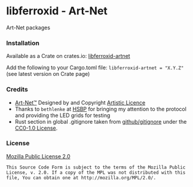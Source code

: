 libferroxid - Art-Net
=====================

Art-Net packages

### Installation

Available as a Crate on crates.io: [libferroxid-artnet](https://crates.io/crates/libferroxid-artnet)

Add the following to your Cargo.toml file:
`libferroxid-artnet = "X.Y.Z"`
(see latest version on Crate page)

### Credits

- [Art-Net™](https://artisticlicence.com/support-and-resources/art-net-4/)
  Designed by and Copyright [Artistic Licence](https://artisticlicence.com/)
- Thanks to `bethlenke` at [HSBP](https://hsbp.org) for bringing my
  attention to the protocol and providing the LED grids for testing
- Rust section in global .gitignore taken from
  [github/gitignore](https://github.com/github/gitignore) under the
  [CC0-1.0 License](https://choosealicense.com/licenses/cc0-1.0/).

### License

[Mozilla Public License 2.0](https://www.mozilla.org/en-US/MPL/2.0/)

```
This Source Code Form is subject to the terms of the Mozilla Public
License, v. 2.0. If a copy of the MPL was not distributed with this
file, You can obtain one at http://mozilla.org/MPL/2.0/.
```

